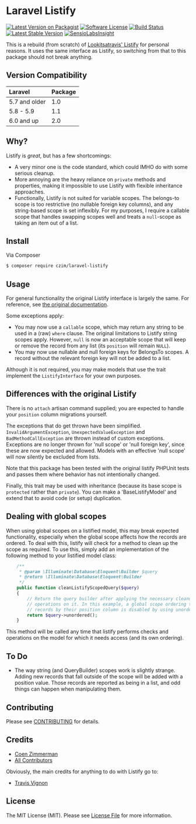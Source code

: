 # Laravel Listify

[![Latest Version on Packagist][ico-version]][link-packagist]
[![Software License][ico-license]](LICENSE.md)
[![Build Status](https://travis-ci.org/czim/laravel-listify.svg?branch=master)](https://travis-ci.org/czim/laravel-listify)
[![Latest Stable Version](http://img.shields.io/packagist/v/czim/laravel-listify.svg)](https://packagist.org/packages/czim/laravel-listify)
[![SensioLabsInsight](https://insight.sensiolabs.com/projects/7d80b8fa-5647-40c6-b5bb-d9583398d128/mini.png)](https://insight.sensiolabs.com/projects/7d80b8fa-5647-40c6-b5bb-d9583398d128)

This is a rebuild (from scratch) of [Lookitsatravis' Listify](https://github.com/lookitsatravis/listify) for personal reasons.
It uses the same interface as Listify, so switching from that to this package should not break anything.


## Version Compatibility

 Laravel         | Package 
:----------------|:--------
 5.7 and older   | 1.0
 5.8 - 5.9       | 1.1
 6.0 and up      | 2.0
 
 
## Why?

Listify is *great*, but has a few shortcomings:

- A very minor one is the code standard, which could IMHO do with some serious cleanup.
- More annoying are the heavy reliance on `private` methods and properties, making it impossible to use Listify with flexible inheritance approaches.
- Functionally, Listify is not suited for variable scopes. The belongs-to scope is too restrictive (no nullable foreign key columns), and any string-based scope is set inflexibly.
  For my purposes, I require a callable scope that handles swapping scopes well and treats a `null`-scope as taking an item out of a list.


## Install

Via Composer

``` bash
$ composer require czim/laravel-listify
```


## Usage 

For general functionality the original Listify interface is largely the same. For reference, see [the original documentation](https://github.com/lookitsatravis/listify).

Some exceptions apply:

- You may now use a `callable` scope, which may return any string to be used in a (raw) `where` clause. The original limitations to Listify string scopes apply. However, `null` is now an acceptable scope that will keep or remove the record from any list (its `position` will remain `NULL`).   
- You may now use nullable and null foreign keys for BelongsTo scopes. A record without the relevant foreign key will not be added to a list.

Although it is not required, you may make models that use the trait implement the `ListifyInterface` for your own purposes. 


## Differences with the original Listify

There is no `attach` artisan command supplied; you are expected to handle your `position` column migrations yourself.

The exceptions that do get thrown have been simplified. `InvalidArgumentException`, `UnexpectedValueException` and `BadMethodCallException` are thrown instead of custom exceptions.
Exceptions are no longer thrown for 'null scope' or 'null foreign key', since these are now expected and allowed. Models with an effective 'null scope' will now silently be excluded from lists. 
  
Note that this package has been tested with the original listify PHPUnit tests and passes them where behavior has not intentionally changed.

Finally, this trait may be used with inheritance (because its base scope is `protected` rather than `private`). You can make a 'BaseListifyModel' and extend that to avoid code (or setup) duplication. 


## Dealing with global scopes

When using global scopes on a listified model, this may break expected functionality, especially when the global scope affects how the records are ordered. To deal with this, listify will check for a method to clean up the scope as required. To use this, simply add an implementation of the following method to your listified model class:

```php
    /**
     * @param \Illuminate\Database\Eloquent\Builder $query
     * @return \Illuminate\Database\Eloquent\Builder
     */
    public function cleanListifyScopedQuery($query)
    {
        // Return the query builder after applying the necessary cleanup
        // operations on it. In this example, a global scope ordering the
        // records by their position column is disabled by using unordered()
        return $query->unordered();
    }
```

This method will be called any time that listify performs checks and operations on the model 
for which it needs access (and its own ordering).


## To Do

- The way string (and QueryBuilder) scopes work is slightly strange. 
  Adding new records that fall outside of the scope will be added with a position value.
  Those records are reported as being in a list, and odd things can happen when manipulating them.


## Contributing

Please see [CONTRIBUTING](CONTRIBUTING.md) for details.


## Credits

- [Coen Zimmerman][link-author]
- [All Contributors][link-contributors]

Obviously, the main credits for anything to do with Listify go to:

- [Travis Vignon](https://github.com/lookitsatravis)


## License

The MIT License (MIT). Please see [License File](LICENSE.md) for more information.

[ico-version]: https://img.shields.io/packagist/v/czim/laravel-listify.svg?style=flat-square
[ico-license]: https://img.shields.io/badge/license-MIT-brightgreen.svg?style=flat-square
[ico-downloads]: https://img.shields.io/packagist/dt/czim/laravel-listify.svg?style=flat-square

[link-packagist]: https://packagist.org/packages/czim/laravel-listify
[link-downloads]: https://packagist.org/packages/czim/laravel-listify
[link-author]: https://github.com/czim
[link-contributors]: ../../contributors

